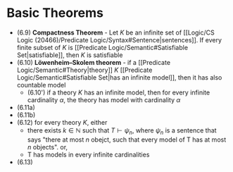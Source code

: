 
# Basic Theorems

- (6.9) **Compactness Theorem** - Let $K$ be an infinite set of [[Logic/CS Logic (20466)/Predicate Logic/Syntax#Sentence|sentences]]. If every finite subset of $K$ is [[Predicate Logic/Semantic#Satisfiable Set|satisfiable]], then $K$ is satisfiable
- (6.10) **Löwenheim–Skolem theorem** - if a [[Predicate Logic/Semantic#Theory|theory]] $K$ [[Predicate Logic/Semantic#Satisfiable Set|has an infinite model]], then it has also countable model
	- (6.10') if a theory $K$ has an infinite model, then for every infinite cardinality $\alpha$, the theory has model with cardinality $\alpha$
- (6.11a)
- (6.11b)
- (6.12) for every theory $K$, either
	- there exists $k \in \mathbb{N}$ such that $T\vdash \psi_{n}$, where $\psi_{n}$ is a sentence that says "there at most $n$ obejct, such that every model of T has at most $n$ objects". or,
	- T has models in every infinite cardinalities
- (6.13)

